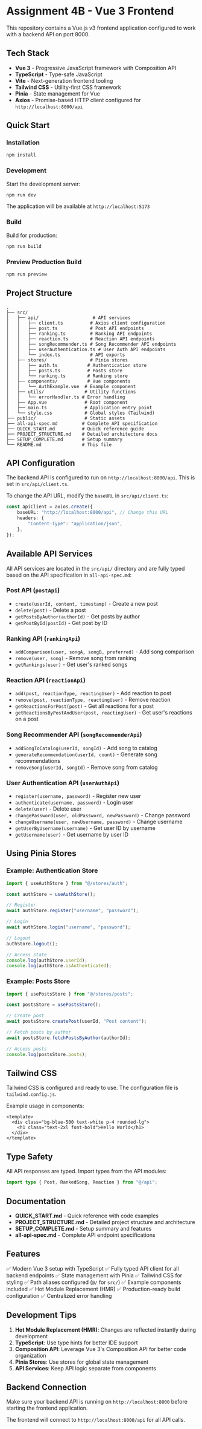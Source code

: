 # Assignment 4B - Vue 3 Frontend

This repository contains a Vue.js v3 frontend application configured to work
with a backend API on port 8000.

## Tech Stack

- **Vue 3** - Progressive JavaScript framework with Composition API
- **TypeScript** - Type-safe JavaScript
- **Vite** - Next-generation frontend tooling
- **Tailwind CSS** - Utility-first CSS framework
- **Pinia** - State management for Vue
- **Axios** - Promise-based HTTP client configured for
  `http://localhost:8000/api`

## Quick Start

### Installation

```bash
npm install
```

### Development

Start the development server:

```bash
npm run dev
```

The application will be available at `http://localhost:5173`

### Build

Build for production:

```bash
npm run build
```

### Preview Production Build

```bash
npm run preview
```

## Project Structure

```
.
├── src/
│   ├── api/                    # API services
│   │   ├── client.ts          # Axios client configuration
│   │   ├── post.ts            # Post API endpoints
│   │   ├── ranking.ts         # Ranking API endpoints
│   │   ├── reaction.ts        # Reaction API endpoints
│   │   ├── songRecommender.ts # Song Recommender API endpoints
│   │   ├── userAuthentication.ts # User Auth API endpoints
│   │   └── index.ts           # API exports
│   ├── stores/                # Pinia stores
│   │   ├── auth.ts           # Authentication store
│   │   ├── posts.ts          # Posts store
│   │   └── ranking.ts        # Ranking store
│   ├── components/           # Vue components
│   │   └── AuthExample.vue  # Example component
│   ├── utils/               # Utility functions
│   │   └── errorHandler.ts # Error handling
│   ├── App.vue              # Root component
│   ├── main.ts              # Application entry point
│   └── style.css            # Global styles (Tailwind)
├── public/                  # Static assets
├── all-api-spec.md         # Complete API specification
├── QUICK_START.md          # Quick reference guide
├── PROJECT_STRUCTURE.md    # Detailed architecture docs
├── SETUP_COMPLETE.md       # Setup summary
└── README.md               # This file
```

## API Configuration

The backend API is configured to run on `http://localhost:8000/api`. This is set
in `src/api/client.ts`.

To change the API URL, modify the `baseURL` in `src/api/client.ts`:

```typescript
const apiClient = axios.create({
    baseURL: "http://localhost:8000/api", // Change this URL
    headers: {
        "Content-Type": "application/json",
    },
});
```

## Available API Services

All API services are located in the `src/api/` directory and are fully typed
based on the API specification in `all-api-spec.md`:

### Post API (`postApi`)

- `create(userId, content, timestamp)` - Create a new post
- `delete(post)` - Delete a post
- `getPostsByAuthor(authorId)` - Get posts by author
- `getPostById(postId)` - Get post by ID

### Ranking API (`rankingApi`)

- `addComparison(user, songA, songB, preferred)` - Add song comparison
- `remove(user, song)` - Remove song from ranking
- `getRankings(user)` - Get user's ranked songs

### Reaction API (`reactionApi`)

- `add(post, reactionType, reactingUser)` - Add reaction to post
- `remove(post, reactionType, reactingUser)` - Remove reaction
- `getReactionsForPost(post)` - Get all reactions for a post
- `getReactionsByPostAndUser(post, reactingUser)` - Get user's reactions on a
  post

### Song Recommender API (`songRecommenderApi`)

- `addSongToCatalog(userId, songId)` - Add song to catalog
- `generateRecommendation(userId, count)` - Generate song recommendations
- `removeSong(userId, songId)` - Remove song from catalog

### User Authentication API (`userAuthApi`)

- `register(username, password)` - Register new user
- `authenticate(username, password)` - Login user
- `delete(user)` - Delete user
- `changePassword(user, oldPassword, newPassword)` - Change password
- `changeUsername(user, newUsername, password)` - Change username
- `getUserByUsername(username)` - Get user ID by username
- `getUsername(user)` - Get username by user ID

## Using Pinia Stores

### Example: Authentication Store

```typescript
import { useAuthStore } from "@/stores/auth";

const authStore = useAuthStore();

// Register
await authStore.register("username", "password");

// Login
await authStore.login("username", "password");

// Logout
authStore.logout();

// Access state
console.log(authStore.userId);
console.log(authStore.isAuthenticated);
```

### Example: Posts Store

```typescript
import { usePostsStore } from "@/stores/posts";

const postsStore = usePostsStore();

// Create post
await postsStore.createPost(userId, "Post content");

// Fetch posts by author
await postsStore.fetchPostsByAuthor(authorId);

// Access posts
console.log(postsStore.posts);
```

## Tailwind CSS

Tailwind CSS is configured and ready to use. The configuration file is
`tailwind.config.js`.

Example usage in components:

```vue
<template>
  <div class="bg-blue-500 text-white p-4 rounded-lg">
    <h1 class="text-2xl font-bold">Hello World</h1>
  </div>
</template>
```

## Type Safety

All API responses are typed. Import types from the API modules:

```typescript
import type { Post, RankedSong, Reaction } from "@/api";
```

## Documentation

- **QUICK_START.md** - Quick reference with code examples
- **PROJECT_STRUCTURE.md** - Detailed project structure and architecture
- **SETUP_COMPLETE.md** - Setup summary and features
- **all-api-spec.md** - Complete API endpoint specifications

## Features

✅ Modern Vue 3 setup with TypeScript ✅ Fully typed API client for all backend
endpoints ✅ State management with Pinia ✅ Tailwind CSS for styling ✅ Path
aliases configured (`@/` for `src/`) ✅ Example components included ✅ Hot
Module Replacement (HMR) ✅ Production-ready build configuration ✅ Centralized
error handling

## Development Tips

1. **Hot Module Replacement (HMR)**: Changes are reflected instantly during
   development
2. **TypeScript**: Use type hints for better IDE support
3. **Composition API**: Leverage Vue 3's Composition API for better code
   organization
4. **Pinia Stores**: Use stores for global state management
5. **API Services**: Keep API logic separate from components

## Backend Connection

Make sure your backend API is running on `http://localhost:8000` before starting
the frontend application.

The frontend will connect to `http://localhost:8000/api` for all API calls.
